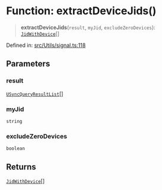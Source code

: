 # Function: extractDeviceJids()

> **extractDeviceJids**(`result`, `myJid`, `excludeZeroDevices`): [`JidWithDevice`](../type-aliases/JidWithDevice.md)[]

Defined in: [src/Utils/signal.ts:118](https://github.com/Fokusdotid/Baileys/blob/c2e37a764497a58082d1525ba2f083f341e3eefa/src/Utils/signal.ts#L118)

## Parameters

### result

[`USyncQueryResultList`](../type-aliases/USyncQueryResultList.md)[]

### myJid

`string`

### excludeZeroDevices

`boolean`

## Returns

[`JidWithDevice`](../type-aliases/JidWithDevice.md)[]
